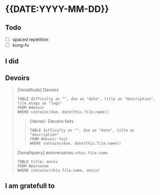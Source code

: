 # {{DATE:YYYY-MM-DD}}
## Todo
- [ ] spaced repetition
- [ ] kung-fu
## I did

## Devoirs
> [!smalltodo] Devoirs
> ```dataview
> TABLE difficulty as "", due as "date", title as "description", file.etags as "tags"
> FROM #devoir
> WHERE contains(due, date(this.file.name))
> ```
> > [!done]- Devoirs faits
> > ```dataview
> > TABLE difficulty as "", due as "date", title as "description"
> > FROM #devoir-fait
> > WHERE contains(due, date(this.file.name))
> > ```

> [!smallquery] anniversaires `=this.file.name`
> ```dataview
> TABLE title, anniv
> FROM #personne 
> WHERE contains(this.file.name, anniv)
> ```
## I am gratefull to


